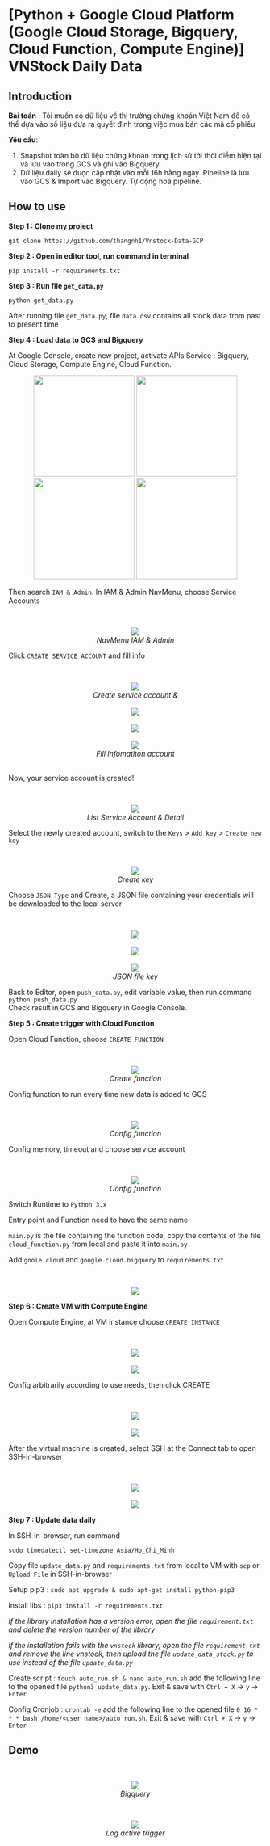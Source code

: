 # [Python + Google Cloud Platform (Google Cloud Storage, Bigquery, Cloud Function, Compute Engine)] VNStock Daily Data

## Introduction

**Bài toán** : Tôi muốn có dữ liệu về thị trường chứng khoán Việt Nam để có thể dựa vào số liệu đưa ra quyết định trong việc mua bán các mã cổ phiếu

**Yêu cầu**: 

1. Snapshot toàn bộ dữ liệu chứng khoán trong lịch sử tới thời điểm hiện tại và lưu vào trong GCS và ghi vào Bigquery.
2. Dữ liệu daily sẽ được cập nhật vào mỗi 16h hằng ngày. Pipeline là lưu vào GCS & Import vào Bigquery. Tự động hoá pipeline.

## How to use

**Step 1 : Clone my project**

`git clone https://github.com/thangnh1/Vnstock-Data-GCP`

**Step 2 : Open in editor tool, run command in terminal**

`pip install -r requirements.txt`

**Step 3 : Run file `get_data.py`**

`python get_data.py`

After running file `get_data.py`, file `data.csv` contains all stock data from past to present time

**Step 4 : Load data to GCS and Bigquery**

At Google Console, create new project, activate APIs Service : Bigquery, Cloud Storage, Compute Engine, Cloud Function.
<p align="center">
  <img src="demo/video_1_1.gif" width="200">
  <img src="demo/video_1_2.gif" width="200">
  <img src="demo/video_1_4.gif" width="200">
  <img src="demo/video_2_1.gif" width="200"><br/>
</p>


Then search `IAM & Admin`. In IAM & Admin NavMenu, choose Service Accounts

<br />
<p align="center">
  <img src="demo/demo_iam.png"><br />
  <i>NavMenu IAM & Admin</i>
</p>

Click `CREATE SERVICE ACCOUNT` and fill info

<br />
<p align="center">
  <img src="demo/demo_sv_acc.png"><br />
  <i>Create service account &</i><br /><br />
  <img src="demo/demo_sv_acc_1.png"><br /><br />
  <img src="demo/demo_sv_acc_2.png"><br /><br />
  <img src="demo/demo_sv_acc_3.png"><br />
  <i>Fill Infomatiton account</i><br /><br />
</p>

Now, your service account is created!

<br />
<p align="center">
  <img src="demo/demo_sv_acc_4.png"><br />
  <i>List Service Account & Detail</i>
</p>

Select the newly created account, switch to the `Keys` > `Add key` > `Create new key`

<br />
<p align="center">
  <img src="demo/demo_sv_acc_5.png"><br />
  <i>Create key</i>
</p>

Choose `JSON Type` and Create, a JSON file containing your credentials will be downloaded to the local server

<br />
<p align="center">
  <img src="demo/demo_sv_acc_6.png"><br /><br />
  <img src="demo/demo_sv_acc_7.png"><br /><br />
  <img src="demo/demo_sv_acc_8.png"><br />
  <i>JSON file key</i>
</p>

Back to Editor, open `push_data.py`, edit variable value, then run command `python push_data.py` <br />
Check result in GCS and Bigquery in Google Console.

**Step 5 : Create trigger with Cloud Function**

Open Cloud Function, choose `CREATE FUNCTION`

<br />
<p align="center">
  <img src="demo/demo_cf.png"><br />
  <i>Create function</i>
</p>

Config function to run every time new data is added to GCS

<br />
<p align="center">
  <img src="demo/demo_cf_1.png"><br />
  <i>Config function</i>
</p>

Config memory, timeout and choose service account 

<br />
<p align="center">
  <img src="demo/demo_cf_2.png"><br />
  <i>Config function</i>
</p>

Switch Runtime to `Python 3.x` 

Entry point and Function need to have the same name

`main.py` is the file containing the function code, copy the contents of the file `cloud_function.py` from local and paste it into `main.py`

Add `goole.cloud` and `google.cloud.bigquery` to `requirements.txt`

<br />
<p align="center">
  <img src="demo/demo_cf_3.png"><br />
</p>

**Step 6 : Create VM with Compute Engine**

Open Compute Engine, at VM instance choose `CREATE INSTANCE`

<br />
<p align="center">
  <img src="demo/demo_vm.png"><br /><br />
  <img src="demo/demo_vm_1.png"><br />
</p>

Config arbitrarily according to use needs, then click CREATE

<br />
<p align="center">
  <img src="demo/demo_vm_2.png"><br /><br />
  <img src="demo/demo_vm_3.png"><br />
</p>


After the virtual machine is created, select SSH at the Connect tab to open SSH-in-browser

<br />
<p align="center">
  <img src="demo/demo_vm_4.png"><br /><br />
  <img src="demo/demo_vm_5.png"><br />
</p>

**Step 7 : Update data daily**

In SSH-in-browser, run command 

`sudo timedatectl set-timezone Asia/Ho_Chi_Minh`

Copy file `update_data.py` and `requirements.txt` from local to VM with `scp` or `Upload File` in SSH-in-browser

Setup pip3 : `sudo apt upgrade & sudo apt-get install python-pip3`

Install libs : `pip3 install -r requirements.txt`

*If the library installation has a version error, open the file `requirement.txt` and delete the version number of the library*

*If the installation fails with the `vnstock` library, open the file `requirement.txt` and remove the line vnstock, then upload the file `update_data_stock.py` to use instead of the file `update_data.py`*

Create script : `touch auto_run.sh & nano auto_run.sh`
add the following line to the opened file `python3 update_data.py`. Exit & save with `Ctrl + X` -> `y` -> `Enter`

Config Cronjob : 
`crontab -e`
add the following line to the opened file `0 16 * * * bash /home/<user_name>/auto_run.sh`. Exit & save with `Ctrl + X` -> `y` -> `Enter`

## Demo

<br />
<p align="center">
  <img src="demo/demo_bq.png"><br />
  <i>Bigquery</i>
</p>

<br />
<p align="center">
  <img src="demo/demo_cf_rs.png"><br />
  <i>Log active trigger</i>
</p>
